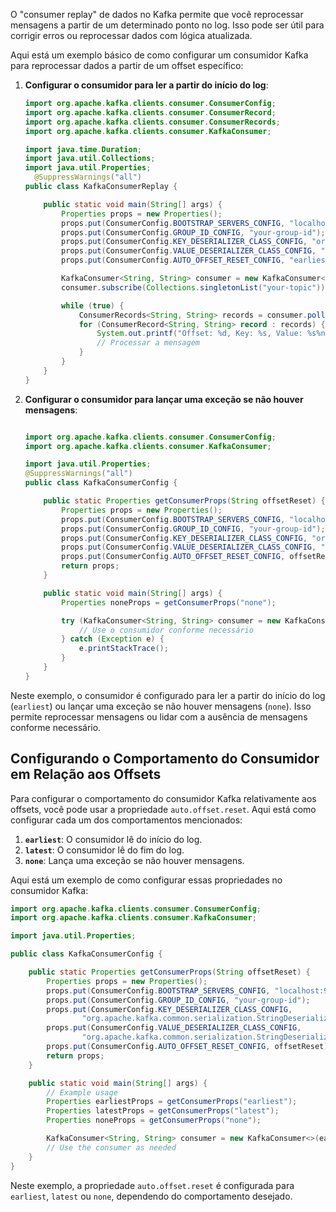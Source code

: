 O "consumer replay" de dados no Kafka permite que você reprocessar mensagens a partir de um determinado ponto no log.
Isso pode ser útil para corrigir erros ou reprocessar dados com lógica atualizada.

Aqui está um exemplo básico de como configurar um consumidor Kafka para reprocessar dados a partir de um offset
específico:

1. **Configurar o consumidor para ler a partir do início do log**:
   ```java
   import org.apache.kafka.clients.consumer.ConsumerConfig;
   import org.apache.kafka.clients.consumer.ConsumerRecord;
   import org.apache.kafka.clients.consumer.ConsumerRecords;
   import org.apache.kafka.clients.consumer.KafkaConsumer;

   import java.time.Duration;
   import java.util.Collections;
   import java.util.Properties;
     @SuppressWarnings("all")
   public class KafkaConsumerReplay {

       public static void main(String[] args) {
           Properties props = new Properties();
           props.put(ConsumerConfig.BOOTSTRAP_SERVERS_CONFIG, "localhost:9092");
           props.put(ConsumerConfig.GROUP_ID_CONFIG, "your-group-id");
           props.put(ConsumerConfig.KEY_DESERIALIZER_CLASS_CONFIG, "org.apache.kafka.common.serialization.StringDeserializer");
           props.put(ConsumerConfig.VALUE_DESERIALIZER_CLASS_CONFIG, "org.apache.kafka.common.serialization.StringDeserializer");
           props.put(ConsumerConfig.AUTO_OFFSET_RESET_CONFIG, "earliest"); // Ler do início do log

           KafkaConsumer<String, String> consumer = new KafkaConsumer<>(props);
           consumer.subscribe(Collections.singletonList("your-topic"));

           while (true) {
               ConsumerRecords<String, String> records = consumer.poll(Duration.ofMillis(1000));
               for (ConsumerRecord<String, String> record : records) {
                   System.out.printf("Offset: %d, Key: %s, Value: %s%n", record.offset(), record.key(), record.value());
                   // Processar a mensagem
               }
           }
       }
   }
   ```

2. **Configurar o consumidor para lançar uma exceção se não houver mensagens**:
   ```java

   import org.apache.kafka.clients.consumer.ConsumerConfig;
   import org.apache.kafka.clients.consumer.KafkaConsumer;

   import java.util.Properties;
   @SuppressWarnings("all")
   public class KafkaConsumerConfig {

       public static Properties getConsumerProps(String offsetReset) {
           Properties props = new Properties();
           props.put(ConsumerConfig.BOOTSTRAP_SERVERS_CONFIG, "localhost:9092");
           props.put(ConsumerConfig.GROUP_ID_CONFIG, "your-group-id");
           props.put(ConsumerConfig.KEY_DESERIALIZER_CLASS_CONFIG, "org.apache.kafka.common.serialization.StringDeserializer");
           props.put(ConsumerConfig.VALUE_DESERIALIZER_CLASS_CONFIG, "org.apache.kafka.common.serialization.StringDeserializer");
           props.put(ConsumerConfig.AUTO_OFFSET_RESET_CONFIG, offsetReset); // earliest, latest, ou none
           return props;
       }

       public static void main(String[] args) {
           Properties noneProps = getConsumerProps("none");

           try (KafkaConsumer<String, String> consumer = new KafkaConsumer<>(noneProps)) {
               // Use o consumidor conforme necessário
           } catch (Exception e) {
               e.printStackTrace();
           }
       }
   }
   ```

Neste exemplo, o consumidor é configurado para ler a partir do início do log (`earliest`) ou lançar uma exceção se não
houver mensagens (`none`). Isso permite reprocessar mensagens ou lidar com a ausência de mensagens conforme necessário.

## Configurando o Comportamento do Consumidor em Relação aos Offsets

Para configurar o comportamento do consumidor Kafka relativamente aos offsets, você pode usar a
propriedade `auto.offset.reset`. Aqui está como configurar cada um dos comportamentos mencionados:

1. **`earliest`**: O consumidor lê do início do log.
2. **`latest`**: O consumidor lê do fim do log.
3. **`none`**: Lança uma exceção se não houver mensagens.

Aqui está um exemplo de como configurar essas propriedades no consumidor Kafka:

```java
import org.apache.kafka.clients.consumer.ConsumerConfig;
import org.apache.kafka.clients.consumer.KafkaConsumer;

import java.util.Properties;

public class KafkaConsumerConfig {

    public static Properties getConsumerProps(String offsetReset) {
        Properties props = new Properties();
        props.put(ConsumerConfig.BOOTSTRAP_SERVERS_CONFIG, "localhost:9092");
        props.put(ConsumerConfig.GROUP_ID_CONFIG, "your-group-id");
        props.put(ConsumerConfig.KEY_DESERIALIZER_CLASS_CONFIG,
                "org.apache.kafka.common.serialization.StringDeserializer");
        props.put(ConsumerConfig.VALUE_DESERIALIZER_CLASS_CONFIG,
                "org.apache.kafka.common.serialization.StringDeserializer");
        props.put(ConsumerConfig.AUTO_OFFSET_RESET_CONFIG, offsetReset); // earliest, latest, or none
        return props;
    }

    public static void main(String[] args) {
        // Example usage
        Properties earliestProps = getConsumerProps("earliest");
        Properties latestProps = getConsumerProps("latest");
        Properties noneProps = getConsumerProps("none");

        KafkaConsumer<String, String> consumer = new KafkaConsumer<>(earliestProps);
        // Use the consumer as needed
    }
}
```

Neste exemplo, a propriedade `auto.offset.reset` é configurada para `earliest`, `latest` ou `none`, dependendo do
comportamento desejado.